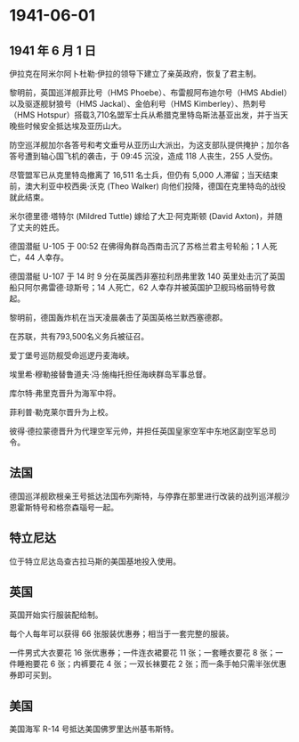 # 1941-06-01

## 1941 年 6 月 1 日

伊拉克在阿米尔阿卜杜勒·伊拉的领导下建立了亲英政府，恢复了君主制。

黎明前，英国巡洋舰菲比号（HMS Phoebe）、布雷舰阿布迪尔号（HMS
Abdiel）以及驱逐舰豺狼号（HMS Jackal）、金伯利号（HMS
Kimberley）、热刺号（HMS
Hotspur）搭载3,710名盟军士兵从希腊克里特岛斯法基亚出发，并于当天晚些时候安全抵达埃及亚历山大。

防空巡洋舰加尔各答号和考文垂号从亚历山大派出，为这支部队提供掩护；加尔各答号遭到轴心国飞机的袭击，于
09:45 沉没，造成 118 人丧生，255 人受伤。

尽管盟军已从克里特岛撤离了 16,511 名士兵，但仍有 5,000
人滞留；当天结束前，澳大利亚中校西奥·沃克 (Theo Walker)
向他们投降，德国在克里特岛的战役就此结束。

米尔德里德·塔特尔 (Mildred Tuttle) 嫁给了大卫·阿克斯顿 (David
Axton)，并随了丈夫的姓氏。

德国潜艇 U-105 于 00:52 在佛得角群岛西南击沉了苏格兰君主号轮船；1
人死亡，44 人幸存。

德国潜艇 U-107 于 14 时 9 分在英属西非塞拉利昂弗里敦 140
英里处击沉了英国船只阿尔弗雷德·琼斯号；14 人死亡，62
人幸存并被英国护卫舰玛格丽特号救起。

黎明前，德国轰炸机在当天凌晨袭击了英国英格兰默西塞德郡。

在苏联，共有793,500名义务兵被征召。

爱丁堡号巡防舰受命巡逻丹麦海峡。

埃里希·穆勒接替鲁道夫·冯·施梅托担任海峡群岛军事总督。

库尔特·弗里克晋升为海军中将。

菲利普·勒克莱尔晋升为上校。

彼得·德拉蒙德晋升为代理空军元帅，并担任英国皇家空军中东地区副空军总司令。

## 法国

德国巡洋舰欧根亲王号抵达法国布列斯特，与停靠在那里进行改装的战列巡洋舰沙恩霍斯特号和格奈森瑙号一起。

## 特立尼达

位于特立尼达岛查古拉马斯的美国基地投入使用。

## 英国

英国开始实行服装配给制。

每个人每年可以获得 66 张服装优惠券；相当于一套完整的服装。

一件男式大衣要花 16 张优惠券；一件连衣裙要花 11 张；一套睡衣要花 8
张；一件睡袍要花 6 张；内裤要花 4 张；一双长袜要花 2
张；而一条手帕只需半张优惠券即可买到。

## 美国

美国海军 R-14 号抵达美国佛罗里达州基韦斯特。

